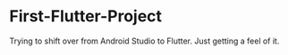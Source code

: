 # First-Flutter-Project
Trying to shift over from Android Studio to Flutter. Just getting a feel of it.
